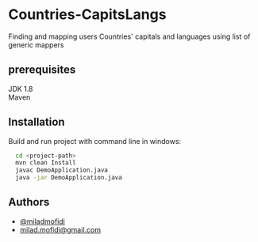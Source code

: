 # Countries-CapitsLangs
Finding and mapping users Countries' capitals and languages using list of generic mappers
## prerequisites
JDK 1.8  
Maven
## Installation

Build and run project with command line in windows:

```bash
  cd <project-path>
  mvn clean Install
  javac DemoApplication.java
  java -jar DemoApplication.java
```
## Authors

- [@miladmofidi](https://www.github.com/miladmofidi)
- milad.mofidi@gmail.com 